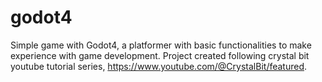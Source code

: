 # godot4
Simple game with Godot4, a platformer with basic functionalities to make experience with game development. Project created following crystal bit youtube tutorial series, https://www.youtube.com/@CrystalBit/featured.
